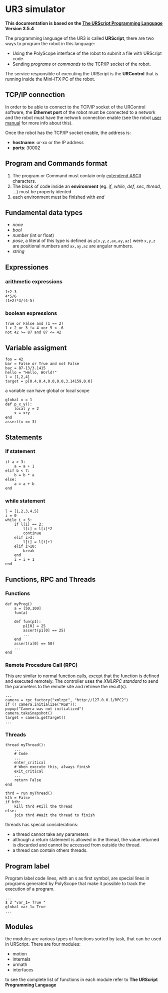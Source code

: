 # UR3 simulator
**This documentation is based on the [The URScript Programming Language](https://s3-eu-west-1.amazonaws.com/ur-support-site/32554/scriptManual-3.5.4.pdf) Version 3.5.4**
<!--19/07/2020-->

The programming language of the UR3 is called **URScript**, there are two ways to program the robot in this language:

+ Using the PolyScope interface of the robot to submit a file with URScript code.
+ Sending *programs* or *commands* to the TCP/IP socket of the robot.

The service responsible of executing the URScript is the **URControl** that is running inside the Mini-ITX PC of the robot.

## TCP/IP connection
In order to be able to connect to the TCP/IP socket of the URControl software, the **Ethernet port** of the robot must be connected to a network and the robot must have the network connection enable (see the robot [user manual](https://www.cfzcobots.com/wp-content/uploads/2017/03/ur3_user_manual_es_global.pdf) for more info about this).

Once the robot has the TCP/IP socket enable, the address is:

+ **hostname**: ur-xx or the IP address
+ **ports**: 30002

## Program and Commands format
1. The program or Command must contain only [extendend ASCII](https://theasciicode.com.ar/) characters.
2. The block of code inside an **environment** (eg. *if*, *while*, *def*, *sec*, *thread*, ...) must be properly idented
3. each environment must be finished with *end*

## Fundamental data types
+ *none*
+ *bool*
+ *number* (int or float)
+ *pose*, a literal of this type is defined as `p[x,y,z,ax,ay,az]` were `x,y,z` are positional numbers and `ax,ay,az` are angular numbers.
+ *string*

## Expressiones
### arithmetic expressions
```
1+2-3
4*5/6
(1+2)*3/(4-5)
```
### boolean expressions
```
True or False and (1 == 2)
1 > 2 or 3 != 4 xor 5 < -6
not 42 >= 87 and 87 <= 42
```
## Variable assigment
```
foo = 42
bar = False or True and not False
baz = 87-13/3.1415
hello = "Hello, World!"
l = [1,2,4]
target = p[0.4,0.4,0.0,0.0,3.14159,0.0]
```
a variable can have global or local scope

```
global x = 1
def p_x_y():
    local y = 2
    x = x+y
end
assert(x == 3)
```

## Statements
### if statement
```
if a > 3:
    a = a + 1
elif b < 7:
    b = b * a
else:
    a = a + b
end
```
### while statement
```
l = [1,2,3,4,5]
i = 0
while i < 5:
    if l[i] == 2:
        l[i] = l[i]*2
        continue
    elif i>3:
        l[i] = l[i]+1
    elif i>10:
        break
    end
    i = i + 1
end
```
## Functions, RPC and Threads

### Functions
```
def myProg()
    a = [50,100]
    fun(a)

    def fun(p1):
        p1[0] = 25
        assert(p1[0] == 25)
        ...
    end
    assert(a[0] == 50)
    ...
end
```
### Remote Procedure Call (RPC)
This are similar to normal function calls, except that the
function is defined and executed remotely. The controller uses the *XMLRPC standard* to send the parameters to the remote site and retrieve the result(s).
```
...
camera = rpc_factory("xmlrpc", "http://127.0.0.1/RPC2")
if (! camera.initialize("RGB")):
popup("Camera was not initialized")
camera.takeSnapshot()
target = camera.getTarget()
...
```

### Threads
```
thread myThread():
    ...
    # Code
    ...
    enter_critical
    # When execute this, always finish
    exit_critical
    ...
    return False
end

thrd = run myThread()
kth = False
if kth:
    kill thrd #Kill the thread
else:
    join thrd #Wait the thread to finish
```
threads has special considerations:
+  a thread cannot take any parameters
+  although a return statement is allowed in the thread, the value returned is discarded and cannot be accessed from outside the thread.
+ a thread can contain others threads.

## Program label
Program label code lines, with an `$` as first symbol, are special lines in programs generated by PolyScope that make it possible to track the execution of a program.

```
...
$ 2 "var_1= True "
global var_1= True
...
```

## Modules
the modules are various types of functions sorted by task, that can be used in URScript. There are four modules:
+ motion
+ internals
+ urmath
+ interfaces

to see the complete list of functions in each module refer to **The URScript Programming Language**
